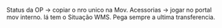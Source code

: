 Status da OP → copiar o nro unico na Mov. Acessorias → jogar no portal mov interno. lá tem o Situação WMS. Pega sempre a ultima transferencia.